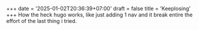 +++
date = '2025-01-02T20:36:39+07:00'
draft = false
title = 'Keeplosing'
+++
How the heck hugo works, like just adding 1 nav and it break entire the effort of the last thing i tried.